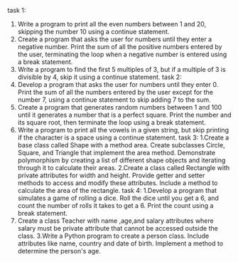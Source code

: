 task 1:
1. Write a program to print all the even numbers between 1 and 20, skipping the number 10
 using a continue statement.
2. Create a program that asks the user for numbers until they enter a negative number. Print the
 sum of all the positive numbers entered by the user, terminating the loop when a negative
 number is entered using a break statement.
3. Write a program to find the first 5 multiples of 3, but if a multiple of 3 is divisible by 4, skip it
 using a continue statement.
task 2:
7. Develop a program that asks the user for numbers until they enter 0. Print the sum of all the
 numbers entered by the user except for the number 7, using a continue statement to skip
 adding 7 to the sum.
 8. Create a program that generates random numbers between 1 and 100 until it generates a
 number that is a perfect square. Print the number and its square root, then terminate the loop
 using a break statement.
 9. Write a program to print all the vowels in a given string, but skip printing if the character is a
 space using a continue statement.
task 3:
1.Create a base class called Shape with a method area. Create subclasses Circle, Square,
 and Triangle that implement the area method. Demonstrate polymorphism by creating a list
 of different shape objects and iterating through it to calculate their areas.
 2.Create a class called Rectangle with private attributes for width and height. Provide getter
 and setter methods to access and modify these attributes. Include a method to calculate the
 area of the rectangle.
task 4:
1.Develop a program that simulates a game of rolling a dice. Roll the dice until you get a 6,
 and count the number of rolls it takes to get a 6. Print the count using a break statement.
 2. Create a class Teacher with name ,age,and salary attributes where salary must be private
 attribute that cannot be accessed outside the class.
 3.Write a Python program to create a person class. Include attributes like name, country and
 date of birth. Implement a method to determine the person's age.
